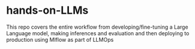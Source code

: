 # hands-on-LLMs
This repo covers the entire workflow from developing/fine-tuning a Large Language model, making inferences and evaluation and then deploying to production using Mlflow as part of LLMOps
